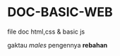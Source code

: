# DOC-BASIC-WEB
file doc html,css &amp; basic js
<p>
  gaktau <i>males</i> pengennya <b>rebahan</b>
</p>
